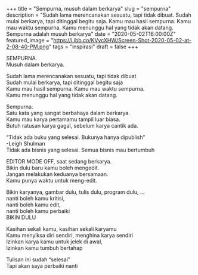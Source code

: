 +++
title = "Sempurna, musuh dalam berkarya"
slug = "sempurna"
description = "Sudah lama merencanakan sesuatu, tapi tidak dibuat. Sudah mulai berkarya,  tapi ditinggal begitu saja. Kamu mau hasil sempurna. Kamu mau waktu sempurna. Kamu menunggu hal yang tidak akan datang. Sempurna adalah musuh berkarya"
date = "2020-05-02T16:00:00Z"
featured_image = "https://i.ibb.co/KVvcXHW/Screen-Shot-2020-05-02-at-2-08-40-PM.png"
tags = "inspirasi"
draft = false
+++ 

SEMPURNA.  
Musuh dalam berkarya.

Sudah lama merencanakan sesuatu, tapi tidak dibuat  
Sudah mulai berkarya,  tapi ditinggal begitu saja  
Kamu mau hasil sempurna. Kamu mau waktu sempurna.  
Kamu menunggu hal yang tidak akan datang.

Sempurna.   
Satu kata yang sangat berbahaya dalam berkarya.   
Kamu mau karya pertamamu tampil luar biasa.  
Butuh ratusan karya gagal, sebelum karya cantik ada.

“Tidak ada buku yang selesai. Bukunya hanya dipublish”  
\-Leigh Shulman  
Tidak ada bisnis yang selesai. Semua bisnis mau bertumbuh

EDITOR MODE OFF, saat sedang berkarya.  
Bikin dulu baru kamu boleh mengedit.  
Jangan melakukan keduanya bersamaan.  
Kamu punya waktu untuk meng-edit.

Bikin karyanya, gambar dulu, tulis dulu, program dulu, …  
nanti boleh kamu kritisi,  
nanti boleh kamu edit,  
nanti boleh kamu perbaiki  
BIKIN DULU

Kasihan sekali kamu, kasihan sekali karyamu  
Kamu menyiksa diri sendiri, menghina karya sendiri  
Izinkan karya kamu untuk jelek di awal,   
Izinkan kamu tumbuh  bertahap

Tulisan ini sudah “selesai”  
Tapi akan saya perbaiki nanti